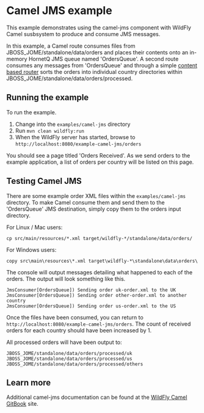 # Camel JMS example

This example demonstrates using the camel-jms component with WildFly Camel susbsystem to produce and consume JMS messages.

In this example, a Camel route consumes files from JBOSS_JOME/standalone/data/orders and places their contents onto an in-memory HornetQ JMS queue
named 'OrdersQueue'. A second route consumes any messages from 'OrdersQueue' and through a simple [content based router](http://camel.apache.org/content-based-router.html)
sorts the orders into individual country directories within JBOSS_JOME/standalone/data/orders/processed.

## Running the example

To run the example.

1. Change into the `examples/camel-jms` directory
2. Run `mvn clean wildfly:run`
3. When the WildFly server has started, browse to `http://localhost:8080/example-camel-jms/orders`

You should see a page titled 'Orders Received'. As we send orders to the example application, a list
of orders per country will be listed on this page.

## Testing Camel JMS

There are some example order XML files within the `examples/camel-jms` directory. To make Camel
consume them and send them to the 'OrdersQueue' JMS destination, simply copy them to the orders input
directory.

For Linux / Mac users:

    cp src/main/resources/*.xml target/wildfly-*/standalone/data/orders/

For Windows users:

    copy src\main\resources\*.xml target\wildfly-*\standalone\data\orders\

The console will output messages detailing what happened to each of the orders. The output
will look something like this.

```
JmsConsumer[OrdersQueue]) Sending order uk-order.xml to the UK
JmsConsumer[OrdersQueue]) Sending order other-order.xml to another country
JmsConsumer[OrdersQueue]) Sending order us-order.xml to the US
```

Once the files have been consumed, you can return to `http://localhost:8080/example-camel-jms/orders`. The count of
received orders for each country should have been increased by 1.

All processed orders will have been output to:

    JBOSS_JOME/standalone/data/orders/processed/uk
    JBOSS_JOME/standalone/data/orders/processed/us
    JBOSS_JOME/standalone/data/orders/processed/others

## Learn more

Additional camel-jms documentation can be found at the [WildFly Camel GitBook](http://wildflyext.gitbooks.io/wildfly-camel/content/javaee/jms.html
) site.
